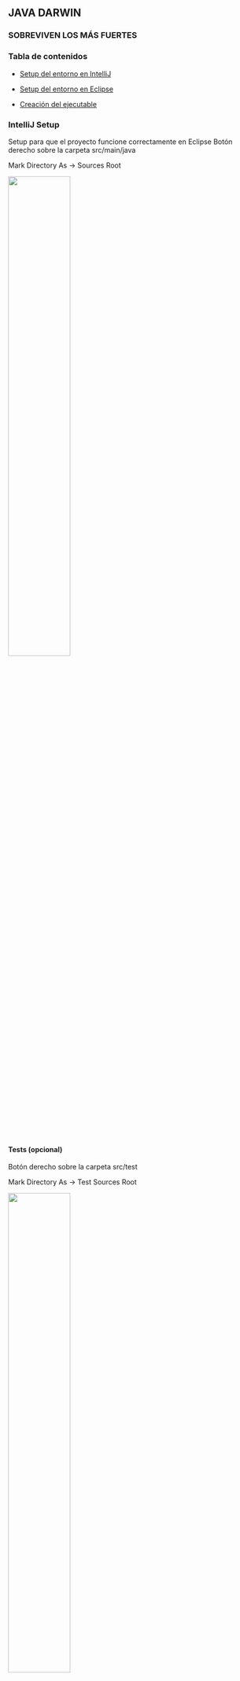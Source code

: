 <h2>JAVA DARWIN</h2>
<h3>SOBREVIVEN LOS MÁS FUERTES</h3>

<h3>Tabla de contenidos</h3>

- <a href="#IntelliJ-Setup">Setup del entorno en IntelliJ</a>

- <a href="#Eclipse-Setup">Setup del entorno en Eclipse</a>

- <a href="#Creación-del-ejecutable">Creación del ejecutable</a>

### IntelliJ Setup
Setup para que el proyecto funcione correctamente en Eclipse
Botón derecho sobre la carpeta src/main/java

Mark Directory As -> Sources Root

<img src="readme-images%2Fintellij-init.png" width="50%"/>

#### Tests (opcional)
Botón derecho sobre la carpeta src/test

Mark Directory As -> Test Sources Root

<img src="readme-images%2Fintellij-test.png" width="50%"/>

### Eclipse Setup
Setup para que el proyecto funcione correctamente en Eclipse
Entramos en configuración de Java Build Path

<img src="readme-images%2Fbuild-path.png" width="50%"/>

Añadimos las siguientes carpetas a traves de "Add folder"

<img src="readme-images%2Fsources.png" width="60%"/>

Entrar a Run Configurations y seleccionar Java Application -> New Configuration

<img src="readme-images%2Frun-java.png" width="50%"/>

#### Tests (opcional)
La librería usada para los tests es JUnit

<img src="readme-images%2Fadd-libr.png" height="300"/><img src="readme-images%2Fjunit.png" height="300"/>

Entrar a Run Configurations y seleccionar JUnit -> New Configuration

Escoger la opcion "Run all tests..." y seleccionar el proyecto de Camel Up

<img src="readme-images%2Ftest-config.png" width="45%"/>

### Creación del ejecutable
Antes de empezar, tenemos que generar el archivo .jar (una especie de zip que recoge codigo java)

En Eclipse Abrir la ventana Export

<img src="readme-images%2Fjar-select.png" height="400"/><img src="readme-images%2Fjar-export.png" height="400"/>

#### Windows
Instalar Wix (para crear installer)
https://wixtoolset.org/docs/wix3/
1. Crear un directorio (ej. camel)
2. Dentro crear una carpeta _build_, a la cual se añade el .jar creado anteriormente
3. Copiar app_icon.ico a build
4. Estando en camel, guardamos los archivos necesarios del entorno java

`jlink --output minimal-jre --add-modules java.desktop,jdk.unsupported`
5. Estando en camel, creamos el ejecutable

`jpackage -t exe -n camelup --main-jar project-camelup_gp.jar -d out -i build --icon ./build/app_icon.ico --app-version 1.0 --runtime-image minimal-jre --win-shortcut --win-per-user-install`

#### MacOS
1. Crear un directorio (ej. camel)
2. Dentro crear una carpeta _build_, a la cual se añade el .jar creado anteriormente
3. Copiar camelup-icon.icns a build
4. Estando en camel, guardamos los archivos necesarios del entorno java

`jlink --output minimal-jre --add-modules java.desktop,jdk.unsupported`
5. Estando en camel, creamos el ejecutable

`jpackage -t dmg -n camelup --main-jar project-camelup_gp.jar -d ./out -i ./build --icon ./build/camelup-icon.icns --app-version 1.0 --runtime-image ./minimal-jre`
